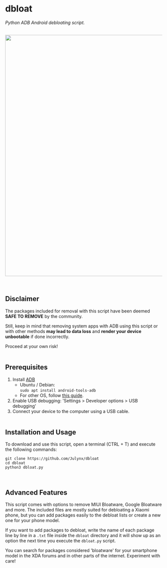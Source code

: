 # dbloat
*Python ADB Android debloating script.*
<br><br>

<p align="center">  
    <img width="772" src="https://i.imgur.com/ZIbHz4t.png">
</p>
<br>

## Disclaimer
The packages included for removal with this script have been deemed **SAFE TO REMOVE** by the community. 

Still, keep in mind that removing system apps with ADB using this script or with other methods **may lead to data loss** and **render your device unbootable** if done incorrectly.

Proceed at your own risk!
<br><br>

## Prerequisites
1. Install [ADB](https://developer.android.com/studio/command-line/adb) 
    - Ubuntu / Debian:<br>
    ```sudo apt install android-tools-adb```
    - For other OS, follow [this guide](https://www.xda-developers.com/install-adb-windows-macos-linux/).
2. Enable USB debugging: 'Settings > Developer options > USB debugging'
3. Connect your device to the computer using a USB cable.
<br><br>

## Installation and Usage
To download and use this script, open a terminal (CTRL + T) and execute the following commands:
```
git clone https://github.com/Julynx/dbloat
cd dbloat
python3 dbloat.py
```
<br>

## Advanced Features
This script comes with options to remove MIUI Bloatware, Google Bloatware and more. The included files are mostly suited for debloating a Xiaomi phone, but you can add packages easily to the debloat lists or create a new one for your phone model.

If you want to add packages to debloat, write the name of each package line by line in a ```.txt``` file inside the ```dbloat``` directory and it will show up as an option the next time you execute the ```dbloat.py``` script. 

You can search for packages considered 'bloatware' for your smartphone model in the XDA forums and in other parts of the internet. Experiment with care!
